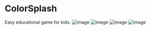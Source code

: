 # ColorSplash
Easy educational game for kids. 
![image](https://user-images.githubusercontent.com/104318709/166309571-e4f2c80a-cf67-498e-aa21-396cf682703b.png)
![image](https://user-images.githubusercontent.com/104318709/166309638-30ba6d59-c890-425d-a33f-cebf9cc6e4b0.png)
![image](https://user-images.githubusercontent.com/104318709/166309696-97edbdb1-b7dc-4808-b7f2-6edae5d87a38.png)
![image](https://user-images.githubusercontent.com/104318709/166310040-e8367413-c70e-4634-be96-b8d4cd3a3d77.png)

